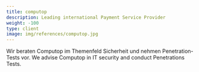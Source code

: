 ```yaml
---
title: computop 
description: Leading international Payment Service Provider
weight: -100
type: client
image: img/references/computop.jpg
---
```

Wir beraten Computop im Themenfeld Sicherheit und nehmen Penetration-Tests vor.
We advise Computop in IT security and conduct Penetrations Tests.
